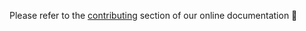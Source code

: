 Please refer to the [contributing](https://funfact.readthedocs.io/en/latest/contribute.html) section of our online documentation :yellow_heart:
